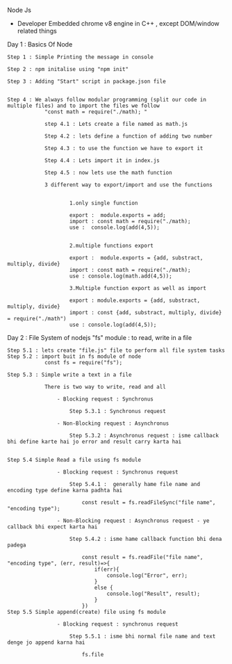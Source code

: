 Node Js

- Developer Embedded chrome v8 engine in C++ , except DOM/window related things 


Day 1 : Basics Of Node

    Step 1 : Simple Printing the message in console

    Step 2 : npm initalise using "npm init"

    Step 3 : Adding "Start" script in package.json file


    Step 4 : We always follow modular programming (split our code in multiple files) and to import the files we follow
                "const math = require("./math); "

                step 4.1 : Lets create a file named as math.js

                Step 4.2 : lets define a function of adding two number

                Step 4.3 : to use the function we have to export it 

                Step 4.4 : Lets import it in index.js

                Step 4.5 : now lets use the math function

                3 different way to export/import and use the functions
                     

                        1.only single function

                        export :  module.exports = add;
                        import : const math = require("./math);
                        use :  console.log(add(4,5));
        

                        2.multiple functions export

                        export :  module.exports = {add, substract, multiply, divide}
                        import : const math = require("./math);
                        use : console.log(math.add(4,5));

                        3.Multiple function export as well as import

                        export : module.exports = {add, substract, multiply, divide}
                        import : const {add, substract, multiply, divide} = require("./math")
                        use : console.log(add(4,5));



Day 2 : File System of nodejs "fs" module :  to read, write in a file

    Step 5.1 : lets create "file.js" file to perform all file system tasks
    Step 5.2 : import buit in fs module of node 
                const fs = require("fs"); 

    Step 5.3 : Simple write a text in a file    

                There is two way to write, read and all 

                    - Blocking request : Synchronus

                        Step 5.3.1 : Synchronus request

                    - Non-Blocking request : Asynchronus   

                        Step 5.3.2 : Asynchronus request : isme callback bhi define karte hai jo error and result carry karta hai 


    Step 5.4 Simple Read a file using fs module

                    - Blocking request : Synchronus request

                        Step 5.4.1 :  generally hame file name and encoding type define karna padhta hai 

                            const result = fs.readFileSync("file name", "encoding type");

                    - Non-Blocking request : Asynchronus request - ye callback bhi expect karta hai

                        Step 5.4.2 : isme hame callback function bhi dena padega

                            const result = fs.readFile("file name", "encoding type", (err, result)=>{
                                if(err){
                                    console.log("Error", err);
                                }
                                else {
                                    console.log("Result", result);
                                }
                            })
    Step 5.5 Simple append(create) file using fs module

                    - Blocking request : synchronus request

                        Step 5.5.1 : isme bhi normal file name and text denge jo append karna hai

                            fs.file




